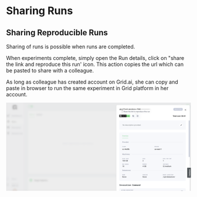 # Sharing Runs

## Sharing Reproducible Runs

Sharing of runs is possible when runs are completed.

When experiments complete, simply open the Run details, click on "share the link and reproduce this run' icon. This action copies the url which can be pasted to share with a colleague.

As long as colleague has created account on Grid.ai, she can copy and paste in browser to run the same experiment in Grid platform in her account.

![](../../.gitbook/assets/screen-shot-2021-05-19-at-9.41.49-pm.png)

